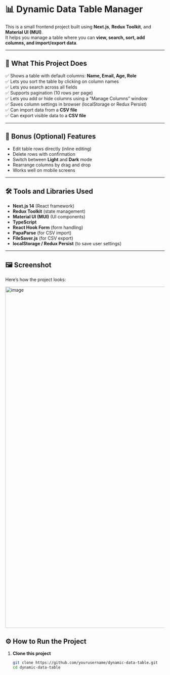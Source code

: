 # 📊 Dynamic Data Table Manager

This is a small frontend project built using **Next.js**, **Redux Toolkit**, and **Material UI (MUI)**.  
It helps you manage a table where you can **view, search, sort, add columns, and import/export data**.

---

## 🧩 What This Project Does

✅ Shows a table with default columns: **Name, Email, Age, Role**  
✅ Lets you sort the table by clicking on column names  
✅ Lets you search across all fields  
✅ Supports pagination (10 rows per page)  
✅ Lets you add or hide columns using a “Manage Columns” window  
✅ Saves column settings in browser (localStorage or Redux Persist)  
✅ Can import data from a **CSV file**  
✅ Can export visible data to a **CSV file**

---

## 🌟 Bonus (Optional) Features

- Edit table rows directly (inline editing)  
- Delete rows with confirmation  
- Switch between **Light** and **Dark** mode  
- Rearrange columns by drag and drop  
- Works well on mobile screens

---

## 🛠 Tools and Libraries Used

- **Next.js 14** (React framework)
- **Redux Toolkit** (state management)
- **Material UI (MUI)** (UI components)
- **TypeScript**
- **React Hook Form** (form handling)
- **PapaParse** (for CSV import)
- **FileSaver.js** (for CSV export)
- **localStorage / Redux Persist** (to save user settings)

---

## 🖼️ Screenshot

Here’s how the project looks:

<img width="1920" height="1080" alt="image" src="https://github.com/user-attachments/assets/be7eb45c-2306-4264-a539-d273668017c2" />



## ⚙️ How to Run the Project

1. **Clone this project**
   ```bash
   git clone https://github.com/yourusername/dynamic-data-table.git
   cd dynamic-data-table
